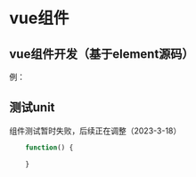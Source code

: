 # vue组件

## vue组件开发（基于element源码）
例：

## 测试unit
组件测试暂时失败，后续正在调整（2023-3-18）

```js
    function() {
        
    }
```
